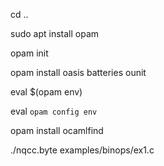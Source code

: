 cd ..

sudo apt install opam

opam init

opam install oasis batteries ounit

eval $(opam env)

eval `opam config env`

opam install ocamlfind

./nqcc.byte examples/binops/ex1.c
